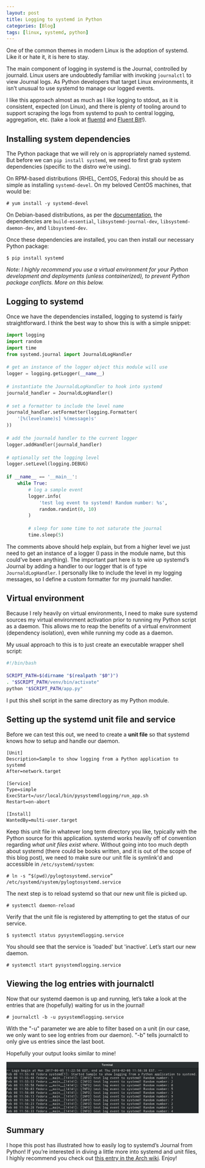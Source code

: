 ```yaml
---
layout: post
title: Logging to systemd in Python
categories: [Blog]
tags: [linux, systemd, python]
---
```


One of the common themes in modern Linux is the adoption of systemd. Like it or hate it, it is here to stay.

The main component of logging in systemd is the Journal, controlled by journald. Linux users are undoubtedly familiar with invoking `journalctl` to view Journal logs. As Python developers that target Linux environments, it isn’t unusual to use systemd to manage our logged events.

I like this approach almost as much as I like logging to stdout, as it is consistent, expected (on Linux), and there is plenty of tooling around to support scraping the logs from systemd to push to central logging, aggregation, etc. (take a look at [fluentd](https://www.fluentd.org/) and [Fluent Bit](http://fluentbit.io/)!).

## Installing system dependencies

The Python package that we will rely on is appropriately named systemd. But before we can `pip install systemd`, we need to first grab system dependencies (specific to the distro we’re using).

On RPM-based distributions (RHEL, CentOS, Fedora) this should be as simple as installing `systemd-devel`. On my beloved CentOS machines, that would be:

```
# yum install -y systemd-devel
```

On Debian-based distributions, as per the [documentation](https://pypi.python.org/pypi/systemd/), the dependencies are `build-essential`, `libsystemd-journal-dev`, `libsystemd-daemon-dev`, and `libsystemd-dev`.

Once these dependencies are installed, you can then install our necessary Python package:

```
$ pip install systemd
```

*Note: I highly recommend you use a virtual environment for your Python development and deployments (unless containerized), to prevent Python package conflicts. More on this below.*

## Logging to systemd

Once we have the dependencies installed, logging to systemd is fairly straightforward. I think the best way to show this is with a simple snippet:

```python
import logging
import random
import time
from systemd.journal import JournaldLogHandler

# get an instance of the logger object this module will use
logger = logging.getLogger(__name__)

# instantiate the JournaldLogHandler to hook into systemd
journald_handler = JournaldLogHandler()

# set a formatter to include the level name
journald_handler.setFormatter(logging.Formatter(
    '[%(levelname)s] %(message)s'
))

# add the journald handler to the current logger
logger.addHandler(journald_handler)

# optionally set the logging level
logger.setLevel(logging.DEBUG)

if __name__ == '__main__':
    while True:
        # log a sample event
        logger.info(
            'test log event to systemd! Random number: %s',
            random.randint(0, 10)
        )

        # sleep for some time to not saturate the journal
        time.sleep(5)
```

The comments above should help explain, but from a higher level we just need to get an instance of a logger (I pass in the module name, but this could’ve been anything). The important part here is to wire up systemd’s Journal by adding a handler to our logger that is of type `JournaldLogHandler`. I personally like to include the level in my logging messages, so I define a custom formatter for my journald handler.

## Virtual environment

Because I rely heavily on virtual environments, I need to make sure systemd sources my virtual environment activation prior to running my Python script as a daemon. This allows me to reap the benefits of a virtual environment (dependency isolation), even while running my code as a daemon.

My usual approach to this is to just create an executable wrapper shell script:

```bash
#!/bin/bash

SCRIPT_PATH=$(dirname "$(realpath "$0")")
. "$SCRIPT_PATH/venv/bin/activate"
python "$SCRIPT_PATH/app.py"
```

I put this shell script in the same directory as my Python module.

## Setting up the systemd unit file and service

Before we can test this out, we need to create a **unit file** so that systemd knows how to setup and handle our daemon.

```
[Unit]
Description=Sample to show logging from a Python application to systemd
After=network.target

[Service]
Type=simple
ExecStart=/usr/local/bin/pysystemdlogging/run_app.sh
Restart=on-abort

[Install]
WantedBy=multi-user.target
```

Keep this unit file in whatever long term directory you like, typically with the Python source for this application. systemd works heavily off of convention regarding *what unit files exist where*. Without going into too much depth about systemd (there could be books written, and it is out of the scope of this blog post), we need to make sure our unit file is symlink'd and accessible in `/etc/systemd/system`:

```
# ln -s “$(pwd)/pylogtosystemd.service” /etc/systemd/system/pylogtosystemd.service
```

The next step is to reload systemd so that our new unit file is picked up.

```
# systemctl daemon-reload
```

Verify that the unit file is registered by attempting to get the status of our service.

```
$ systemctl status pysystemdlogging.service
```

You should see that the service is 'loaded' but 'inactive'. Let’s start our new daemon.

```
# systemctl start pysystemdlogging.service
```

## Viewing the log entries with journalctl

Now that our systemd daemon is up and running, let’s take a look at the entries that are (hopefully) waiting for us in the journal!

```
# journalctl -b -u pysystemdlogging.service
```

With the "-u" parameter we are able to filter based on a unit (in our case, we only want to see log entries from our daemon). "-b" tells journalctl to only give us entries since the last boot.

Hopefully your output looks similar to mine!

![Python and systemd logging output](/images/python-systemd-logging.png)

## Summary

I hope this post has illustrated how to easily log to systemd’s Journal from Python! If you’re interested in diving a little more into systemd and unit files, I highly recommend you check out [this entry in the Arch wiki](https://wiki.archlinux.org/index.php/Systemd). Enjoy!
